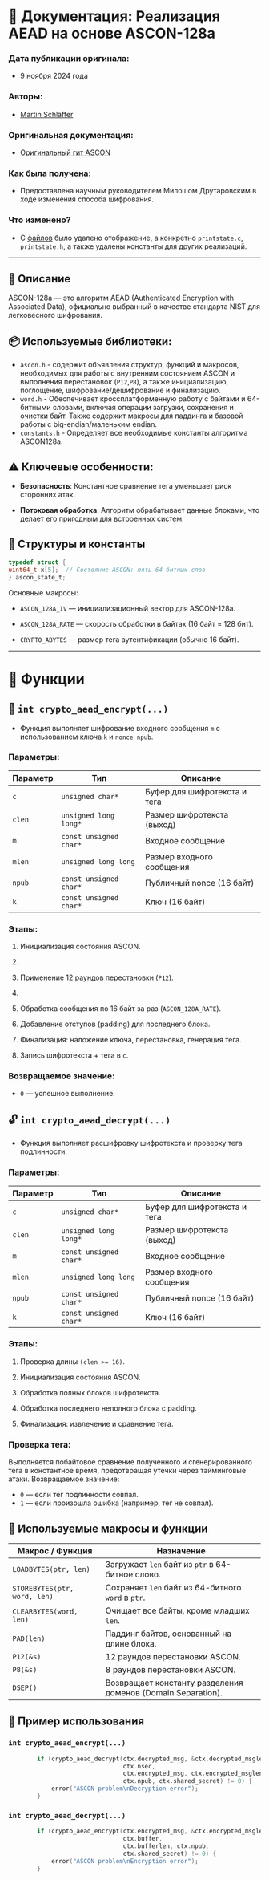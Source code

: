 # 📄 Документация: Реализация AEAD на основе ASCON-128a

### Дата публикации оригинала:
- 9 ноября 2024 года
### Авторы:

- [Martin Schläffer](https://github.com/mschlaeffer)

### Оригинальная документация:
- [Оригинальный гит ASCON](https://github.com/ascon/ascon-c/tree/main/crypto_aead/asconaead128/ref)
### Как была получена:
- Предоставлена научным руководителем Милошом Друтаровским в ходе изменения
способа шифрования.
### Что изменено?


- С [файлов](https://github.com/WilhelmWin/ECC-code/tree/master/2.0/Source/ASCON)
было удалено отображение, а конкретно `printstate.c`, `printstate.h`, а также удалены
константы для других реализаций.
---

## 🔐 Описание

ASCON-128a — это алгоритм AEAD 
(Authenticated Encryption with Associated Data), 
официально выбранный в качестве стандарта NIST для легковесного 
шифрования.


## 📦 Используемые библиотеки:

- `ascon.h` - содержит объявления структур, функций и макросов,
необходимых для работы с внутренним состоянием ASCON 
и выполнения перестановок (`P12`,`P8`), а также инициализацию, 
поглощение, шифрование/дешифрование и финализацию.
- `word.h` - Обеспечивает кроссплатформенную работу с байтами и 
64-битными словами, включая операции загрузки, сохранения и очистки 
байт. Также содержит макросы для паддинга и базовой работы с 
big-endian/маленьким endian.
- `constants.h` - Определяет все необходимые константы алгоритма 
ASCON128a.

## ⚠️ Ключевые особенности:
- **Безопасность**: Константное сравнение тега уменьшает риск сторонних атак.

- **Потоковая обработка**: Алгоритм обрабатывает данные блоками, 
что делает его пригодным для встроенных систем.

## 📘 Структуры и константы
```c
typedef struct {
uint64_t x[5];  // Состояние ASCON: пять 64-битных слов
} ascon_state_t;
```

Основные макросы:

- `ASCON_128A_IV` — инициализационный вектор для ASCON-128a.

- `ASCON_128A_RATE` — скорость обработки в байтах (16 байт = 128 бит).

- `CRYPTO_ABYTES` — размер тега аутентификации (обычно 16 байт).

---
# 🔧 Функции
## 🔐 `int crypto_aead_encrypt(...)`

- Функция выполняет шифрование входного сообщения `m` с 
использованием ключа `k` и `nonce npub`.

### Параметры:
| Параметр     | Тип                  | Описание                                      |
|--------------|----------------------|-----------------------------------------------|
| `c`          | `unsigned char*`     | Буфер для шифротекста и тега                  |
| `clen`       | `unsigned long long*`| Размер шифротекста (выход)                    |
| `m`          | `const unsigned char*`| Входное сообщение                              |
| `mlen`       | `unsigned long long` | Размер входного сообщения                     |
| `npub`       | `const unsigned char*`| Публичный nonce (16 байт)                      |
| `k`          | `const unsigned char*`| Ключ (16 байт)                                 |
### Этапы:

1. Инициализация состояния ASCON. 
2. 
2. Применение 12 раундов перестановки (`P12`). 
3. 
3. Обработка сообщения по 16 байт за раз (`ASCON_128A_RATE`).

4. Добавление отступов (padding) для последнего блока.

5. Финализация: наложение ключа, перестановка, генерация тега.

6. Запись шифротекста + тега в `c`.

### Возвращаемое значение:

- `0` — успешное выполнение.

## 🔓 `int crypto_aead_decrypt(...)`

- Функция выполняет расшифровку шифротекста и проверку тега подлинности. 
### Параметры:

| Параметр     | Тип                  | Описание                                      |
|--------------|----------------------|-----------------------------------------------|
| `c`          | `unsigned char*`     | Буфер для шифротекста и тега                  |
| `clen`       | `unsigned long long*`| Размер шифротекста (выход)                    |
| `m`          | `const unsigned char*`| Входное сообщение                              |
| `mlen`       | `unsigned long long` | Размер входного сообщения                     |
| `npub`       | `const unsigned char*`| Публичный nonce (16 байт)                      |
| `k`          | `const unsigned char*`| Ключ (16 байт)                                 |
### Этапы:

1. Проверка длины `(clen >= 16)`.

2. Инициализация состояния ASCON.

3. Обработка полных блоков шифротекста.

4. Обработка последнего неполного блока с padding. 
5. Финализация: извлечение и сравнение тега.

### Проверка тега:

Выполняется побайтовое сравнение полученного и сгенерированного тега в константное время, предотвращая утечки через тайминговые атаки.
Возвращаемое значение:

- `0` — если тег подлинности совпал.
- `1` — если произошла ошибка (например, тег не совпал).

## 📑 Используемые макросы и функции
| Макрос / Функция | Назначение |
|------------------|------------|
| `LOADBYTES(ptr, len)` | Загружает `len` байт из `ptr` в 64-битное слово. |
| `STOREBYTES(ptr, word, len)` | Сохраняет `len` байт из 64-битного `word` в `ptr`. |
| `CLEARBYTES(word, len)` | Очищает все байты, кроме младших `len`. |
| `PAD(len)` | Паддинг байтов, основанный на длине блока. |
| `P12(&s)` | 12 раундов перестановки ASCON. |
| `P8(&s)` | 8 раундов перестановки ASCON. |
| `DSEP()` | Возвращает константу разделения доменов (Domain Separation). |

## 🧪 Пример использования 
### **`int crypto_aead_encrypt(...)`**
```c
        if (crypto_aead_decrypt(ctx.decrypted_msg, &ctx.decrypted_msglen,
                                ctx.nsec,
                                ctx.encrypted_msg, ctx.encrypted_msglen,
                                ctx.npub, ctx.shared_secret) != 0) {
            error("ASCON problem\nDecryption error");
        }
```
### **`int crypto_aead_decrypt(...)`**       
```c
        if (crypto_aead_encrypt(ctx.encrypted_msg, &ctx.encrypted_msglen,
                                ctx.buffer,
                                ctx.bufferlen, ctx.npub,
                                ctx.shared_secret) != 0) {
            error("ASCON problem\nEncryption error");
        }
```